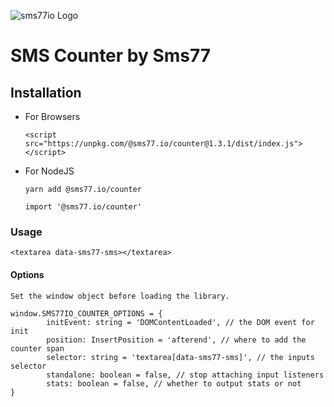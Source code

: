 ![sms77io Logo](https://www.sms77.io/wp-content/uploads/2019/07/sms77-Logo-400x79.png "sms77io Logo")

# SMS Counter by Sms77

## Installation
- For Browsers

    ```<script src="https://unpkg.com/@sms77.io/counter@1.3.1/dist/index.js"></script>```
    
- For NodeJS

   ```yarn add @sms77.io/counter```

   ```import '@sms77.io/counter'```

### Usage
    <textarea data-sms77-sms></textarea>
    
#### Options
    Set the window object before loading the library.

    window.SMS77IO_COUNTER_OPTIONS = {
            initEvent: string = 'DOMContentLoaded', // the DOM event for init
            position: InsertPosition = 'afterend', // where to add the counter span
            selector: string = 'textarea[data-sms77-sms]', // the inputs selector
            standalone: boolean = false, // stop attaching input listeners
            stats: boolean = false, // whether to output stats or not
    }